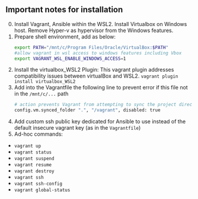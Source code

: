 ## Important notes for installation
0. Install Vagrant, Ansible within the WSL2. Install Virtualbox on Windows host. Remove Hyper-v as hypervisor from the Windows features.
1. Prepare shell environment, add as below:
    ```bash
    export PATH="/mnt/c/Program Files/Oracle/VirtualBox:$PATH"
    #allow vagrant in wsl access to windows features including Vbox 
    export VAGRANT_WSL_ENABLE_WINDOWS_ACCESS=1
    ```
2. Install the virtualbox_WSL2 Plugin: This vagrant plugin addresses compatibility issues between virtualBox and WSL2. 
`vagrant plugin install virtualbox_WSL2`
3. Add into the Vagrantfile the following line to prevent error if this file not in the `/mnt/c/...` path
    ```bash
    # action prevents Vagrant from attempting to sync the project directory, thereby bypassing the error
    config.vm.synced_folder ".", "/vagrant", disabled: true 
    ```
4. Add custom ssh public key dedicated for Ansible to use instead of the default insecure vagrant key (as in the `Vagrantfile`)
5. Ad-hoc commands:
- `vagrant up`
- `vagrant status`
- `vagrant suspend`
- `vagrant resume`
- `vagrant destroy`
- `vagrant ssh`
- `vagrant ssh-config`
- `vagrant global-status`
